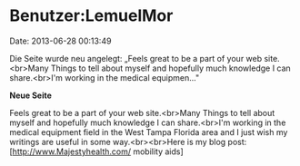 Benutzer:LemuelMor
==================

Date: 2013-06-28 00:13:49

Die Seite wurde neu angelegt: „Feels great to be a part of your web
site.\<br\>Many Things to tell about myself and hopefully much knowledge
I can share.\<br\>I\'m working in the medical equipmen..."

**Neue Seite**

<div>

Feels great to be a part of your web site.\<br\>Many Things to tell
about myself and hopefully much knowledge I can share.\<br\>I\'m working
in the medical equipment field in the West Tampa Florida area and I just
wish my writings are useful in some way.\<br\>\<br\>Here is my blog
post: \[http://www.Majestyhealth.com/ mobility aids\]

</div>

